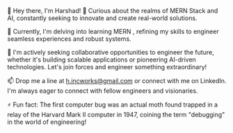 👋 Hey there, I'm Harshad!
👀 Curious about the realms of MERN Stack and AI, constantly seeking to innovate and create real-world solutions.

🌱 Currently, I'm delving into learning MERN , refining my skills to engineer seamless experiences and robust systems.

💞️ I'm actively seeking collaborative opportunities to engineer the future, whether it's building scalable applications or pioneering AI-driven technologies. Let's join forces and engineer something extraordinary!

📫 Drop me a line at h.incworks@gmail.com or connect with me on LinkedIn. I'm always eager to connect with fellow engineers and visionaries.

⚡ Fun fact: The first computer bug was an actual moth found trapped in a relay of the Harvard Mark II computer in 1947, coining the term "debugging" in the world of engineering!

<!---
harry3201/harry3201 is a ✨ special ✨ repository because its `README.md` (this file) appears on your GitHub profile.
You can click the Preview link to take a look at your changes.
--->
